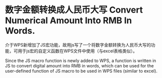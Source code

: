 # 数字金额转换成人民币大写 Convert Numerical Amount  Into RMB In Words.  

介于WPS新增加了JS宏功能，故用js写了一个将数字金额转换为人民币大写的功能，可用于js宏的自定义函数在WPS文件中使用（与excel表格类似）。  

Since the JS macro function is newly added to WPS, a function is written in JS to convert digital amount into RMB in words, which can be used for the user-defined function of JS macro to be used in WPS files (similar to excel).
